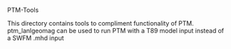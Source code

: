 PTM-Tools

This directory contains tools to compliment functionality of PTM.  
ptm_lanlgeomag can be used to run PTM with a T89 model input instead of a SWFM .mhd input	
